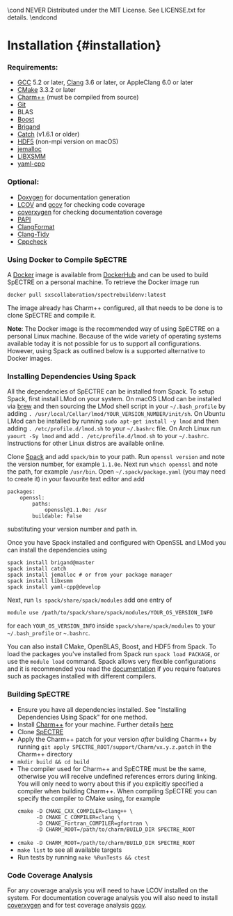 \cond NEVER
Distributed under the MIT License.
See LICENSE.txt for details.
\endcond
# Installation {#installation}

### Requirements:

* [GCC](https://gcc.gnu.org/) 5.2 or later,
[Clang](https://clang.llvm.org/) 3.6 or later, or AppleClang 6.0 or later
* [CMake](https://cmake.org/) 3.3.2 or later
* [Charm++](http://charm.cs.illinois.edu/) (must be compiled from source)
* [Git](https://git-scm.com/)
* BLAS
* [Boost](http://www.boost.org/)
* [Brigand](https://github.com/edouarda/brigand)
* [Catch](https://github.com/philsquared/Catch) (v1.6.1 or older)
* [HDF5](https://support.hdfgroup.org/HDF5/) (non-mpi version on macOS)
* [jemalloc](https://github.com/jemalloc/jemalloc)
* [LIBXSMM](https://github.com/hfp/libxsmm)
* [yaml-cpp](https://github.com/jbeder/yaml-cpp)


### Optional:
* [Doxygen](http://www.stack.nl/~dimitri/doxygen/index.html) for
documentation generation
* [LCOV](http://ltp.sourceforge.net/coverage/lcov.php) and
[gcov](https://gcc.gnu.org/onlinedocs/gcc/Gcov.html) for checking code coverage
* [coverxygen](https://github.com/psycofdj/coverxygen) for checking
documentation coverage
* [PAPI](http://icl.utk.edu/papi/)
* [ClangFormat](https://clang.llvm.org/docs/ClangFormat.html)
* [Clang-Tidy](http://clang.llvm.org/extra/clang-tidy/)
* [Cppcheck](http://cppcheck.sourceforge.net/)

### Using Docker to Compile SpECTRE

A [Docker](https://www.docker.com/) image is available from
[DockerHub](https://hub.docker.com/r/sxscollaboration/spectrebuildenv/) and can
be used to build SpECTRE on a personal machine. To retrieve the Docker image run

```
docker pull sxscollaboration/spectrebuildenv:latest
```

The image already has Charm++ configured, all that needs to be done is to
clone SpECTRE and compile it.

**Note**: The Docker image is the recommended way of using SpECTRE on a personal
Linux machine. Because of the wide variety of operating systems available today
it is not possible for us to support all configurations. However, using Spack
as outlined below is a supported alternative to Docker images.

### Installing Dependencies Using Spack

All the dependencies of SpECTRE can be installed from Spack. To setup Spack,
first install LMod on your system. On macOS LMod can be installed via
[brew](https://brew.sh/) and then sourcing the LMod shell script in your
`~/.bash_profile` by adding
`. /usr/local/Cellar/lmod/YOUR_VERSION_NUMBER/init/sh`. On Ubuntu LMod can
be installed by running `sudo apt-get install -y lmod` and then adding
`. /etc/profile.d/lmod.sh` to your `~/.bashrc` file. On Arch Linux run
`yaourt -Sy lmod` and add `. /etc/profile.d/lmod.sh` to your `~/.bashrc`.
Instructions for other Linux distros are available online.

Clone [Spack](https://github.com/LLNL/spack) and add `spack/bin` to your path.
Run `openssl version` and note the version number, for example `1.1.0e`.
Next run `which openssl` and note the path, for example `/usr/bin`.
Open `~/.spack/package.yaml` (you may need to create it) in your favourite
text editor and add
```
packages:
    openssl:
        paths:
            openssl@1.1.0e: /usr
        buildable: False
```
substituting your version number and path in.

Once you have Spack installed and configured with OpenSSL and LMod you can
install the dependencies using
```
spack install brigand@master
spack install catch
spack install jemalloc # or from your package manager
spack install libxsmm
spack install yaml-cpp@develop
```

Next, run `ls spack/share/spack/modules` add one entry of
```
module use /path/to/spack/share/spack/modules/YOUR_OS_VERSION_INFO
```
for each `YOUR_OS_VERSION_INFO` inside `spack/share/spack/modules` to your
`~/.bash_profile` or `~.bashrc`.

You can also install CMake, OpenBLAS, Boost, and HDF5 from Spack.
To load the packages you've installed from Spack run `spack load PACKAGE`,
or use the `module load` command. Spack allows very flexible configurations and
it is recommended you read the [documentation](https://spack.readthedocs.io) if
you require features such as packages installed with different compilers.

### Building SpECTRE

* Ensure you have all dependencies installed. See
"Installing Dependencies Using Spack" for one method.
* Install [Charm++](http://charm.cs.illinois.edu/software)
 for your machine. Further details
 [here](http://charm.cs.illinois.edu/manuals/html/charm++/A.html)
* Clone [SpECTRE](https://github.com/sxs-collaboration/spectre)
* Apply the Charm++ patch for your version *after* building Charm++ by running
`git apply SPECTRE_ROOT/support/Charm/vx.y.z.patch` in the Charm++ directory
* `mkdir build && cd build`
* The compiler used for Charm++ and SpECTRE must be the same, otherwise you will
  receive undefined references errors during linking.
  You will only need to worry about this if you explicitly specified a
  compiler when building Charm++. When compiling SpECTRE you
  can specify the compiler to CMake using, for example
  ```
  cmake -D CMAKE_CXX_COMPILER=clang++ \
        -D CMAKE_C_COMPILER=clang \
        -D CMAKE_Fortran_COMPILER=gfortran \
        -D CHARM_ROOT=/path/to/charm/BUILD_DIR SPECTRE_ROOT
  ```
* `cmake -D CHARM_ROOT=/path/to/charm/BUILD_DIR SPECTRE_ROOT`
* `make list` to see all available targets
* Run tests by running `make %RunTests && ctest`

### Code Coverage Analysis

For any coverage analysis you will need to have LCOV installed on the system.
For documentation coverage analysis you will also need to install
[coverxygen](https://github.com/psycofdj/coverxygen) and for test coverage
analysis [gcov](https://gcc.gnu.org/onlinedocs/gcc/Gcov.html).
